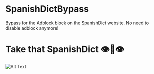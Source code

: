 # SpanishDictBypass
Bypass for the Adblock block on the SpanishDict website. No need to disable adblock anymore!


# Take that SpanishDict 👁👄👁 
![Alt Text](https://c.tenor.com/JHHGI7m0WYMAAAAC/fortnite-dance.gif)




